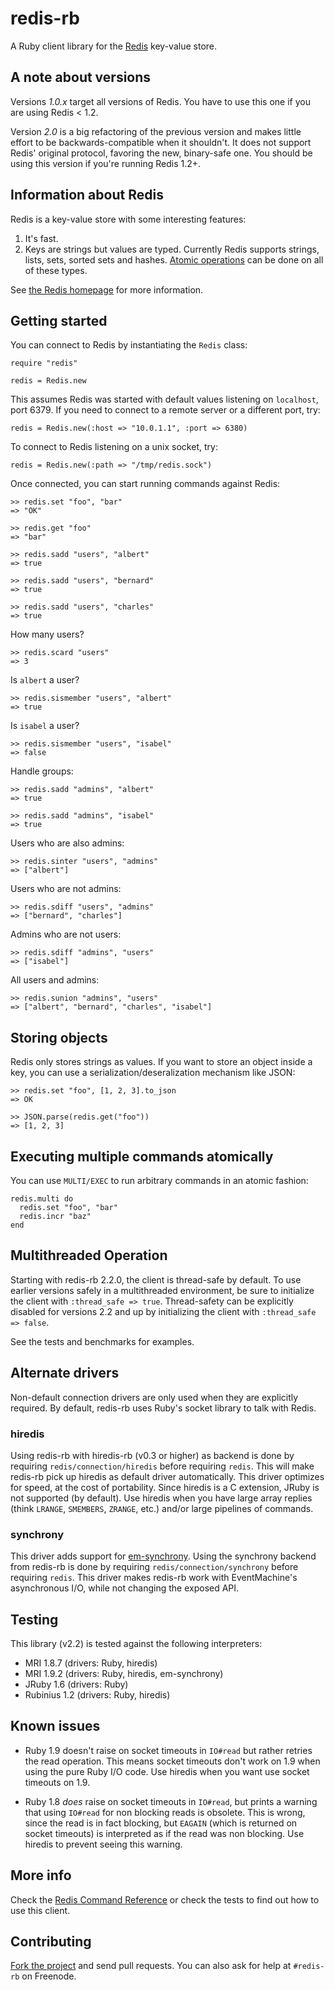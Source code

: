 # redis-rb

A Ruby client library for the [Redis](http://redis.io) key-value store.

## A note about versions

Versions *1.0.x* target all versions of Redis. You have to use this one if you are using Redis < 1.2.

Version *2.0* is a big refactoring of the previous version and makes little effort to be
backwards-compatible when it shouldn't. It does not support Redis' original protocol, favoring the
new, binary-safe one. You should be using this version if you're running Redis 1.2+.

## Information about Redis

Redis is a key-value store with some interesting features:

1. It's fast.
2. Keys are strings but values are typed. Currently Redis supports strings, lists, sets, sorted sets and hashes. [Atomic operations](http://redis.io/commands) can be done on all of these types.

See [the Redis homepage](http://redis.io) for more information.

## Getting started

You can connect to Redis by instantiating the `Redis` class:

    require "redis"

    redis = Redis.new

This assumes Redis was started with default values listening on `localhost`, port 6379. If you need to connect to a remote server or a different port, try:

    redis = Redis.new(:host => "10.0.1.1", :port => 6380)

To connect to Redis listening on a unix socket, try:

    redis = Redis.new(:path => "/tmp/redis.sock")

Once connected, you can start running commands against Redis:

    >> redis.set "foo", "bar"
    => "OK"

    >> redis.get "foo"
    => "bar"

    >> redis.sadd "users", "albert"
    => true

    >> redis.sadd "users", "bernard"
    => true

    >> redis.sadd "users", "charles"
    => true

How many users?

    >> redis.scard "users"
    => 3

Is `albert` a user?

    >> redis.sismember "users", "albert"
    => true

Is `isabel` a user?

    >> redis.sismember "users", "isabel"
    => false

Handle groups:

    >> redis.sadd "admins", "albert"
    => true

    >> redis.sadd "admins", "isabel"
    => true

Users who are also admins:

    >> redis.sinter "users", "admins"
    => ["albert"]

Users who are not admins:

    >> redis.sdiff "users", "admins"
    => ["bernard", "charles"]

Admins who are not users:

    >> redis.sdiff "admins", "users"
    => ["isabel"]

All users and admins:

    >> redis.sunion "admins", "users"
    => ["albert", "bernard", "charles", "isabel"]


## Storing objects

Redis only stores strings as values. If you want to store an object inside a key, you can use a serialization/deseralization mechanism like JSON:

    >> redis.set "foo", [1, 2, 3].to_json
    => OK

    >> JSON.parse(redis.get("foo"))
    => [1, 2, 3]

## Executing multiple commands atomically

You can use `MULTI/EXEC` to run arbitrary commands in an atomic fashion:

    redis.multi do
      redis.set "foo", "bar"
      redis.incr "baz"
    end

## Multithreaded Operation

Starting with redis-rb 2.2.0, the client is thread-safe by default. To use
earlier versions safely in a multithreaded environment, be sure to initialize
the client with `:thread_safe => true`. Thread-safety can be explicitly
disabled for versions 2.2 and up by initializing the client with `:thread_safe
=> false`.

See the tests and benchmarks for examples.

## Alternate drivers

Non-default connection drivers are only used when they are explicitly required.
By default, redis-rb uses Ruby's socket library to talk with Redis.

### hiredis

Using redis-rb with hiredis-rb (v0.3 or higher) as backend is done by requiring
`redis/connection/hiredis` before requiring `redis`. This will make redis-rb
pick up hiredis as default driver automatically. This driver optimizes for
speed, at the cost of portability. Since hiredis is a C extension, JRuby is not
supported (by default). Use hiredis when you have large array replies (think
`LRANGE`, `SMEMBERS`, `ZRANGE`, etc.) and/or large pipelines of commands.

### synchrony

This driver adds support for
[em-synchrony](https://github.com/igrigorik/em-synchrony). Using the synchrony
backend from redis-rb is done by requiring `redis/connection/synchrony` before
requiring `redis`. This driver makes redis-rb work with EventMachine's
asynchronous I/O, while not changing the exposed API.

## Testing

This library (v2.2) is tested against the following interpreters:

* MRI 1.8.7 (drivers: Ruby, hiredis)
* MRI 1.9.2 (drivers: Ruby, hiredis, em-synchrony)
* JRuby 1.6 (drivers: Ruby)
* Rubinius 1.2 (drivers: Ruby, hiredis)

## Known issues

* Ruby 1.9 doesn't raise on socket timeouts in `IO#read` but rather retries the
  read operation. This means socket timeouts don't work on 1.9 when using the
  pure Ruby I/O code. Use hiredis when you want use socket timeouts on 1.9.

* Ruby 1.8 *does* raise on socket timeouts in `IO#read`, but prints a warning
  that using `IO#read` for non blocking reads is obsolete. This is wrong, since
  the read is in fact blocking, but `EAGAIN` (which is returned on socket
  timeouts) is interpreted as if the read was non blocking. Use hiredis to
  prevent seeing this warning.

## More info

Check the [Redis Command Reference](http://redis.io/commands) or check the tests to find out how to use this client.

## Contributing

[Fork the project](http://github.com/ezmobius/redis-rb) and send pull requests. You can also ask for help at `#redis-rb` on Freenode.
